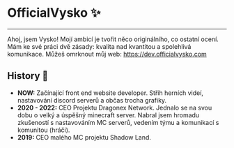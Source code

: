 # OfficialVysko ✨
--------

Ahoj, jsem Vysko! Mojí ambicí je tvořit něco originálního, co ostatní ocení. Mám ke své práci dvě zásady: kvalita nad kvantitou a spolehlivá komunikace.
Můžeš omrknout můj web: https://dev.officialvysko.com

## History 📜

* **NOW:** Začínající front end website developer. Střih herních videí, nastavování discord serverů a občas trocha grafiky.
* **2020 - 2022:** CEO Projektu Dragonex Network. Jednalo se na svou dobu o velký a úspěšný minecraft server. Nabral jsem hromadu zkušeností s nastavováním MC serverů, vedením týmu a komunikací s komunitou (hráči).
* **2019:** CEO malého MC projektu Shadow Land.
